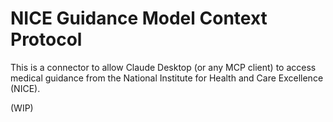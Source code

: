 # NICE Guidance Model Context Protocol

This is a connector to allow Claude Desktop (or any MCP client) to access medical guidance from the National Institute for Health and Care Excellence (NICE).


(WIP)
